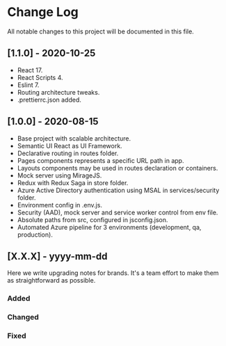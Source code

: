 # Change Log

All notable changes to this project will be documented in this file.

## [1.1.0] - 2020-10-25

-   React 17.
-   React Scripts 4.
-   Eslint 7.
-   Routing architecture tweaks.
-   .prettierrc.json added.

## [1.0.0] - 2020-08-15

-   Base project with scalable architecture.
-   Semantic UI React as UI Framework.
-   Declarative routing in routes folder.
-   Pages components represents a specific URL path in app.
-   Layouts components may be used in routes declaration or containers.
-   Mock server using MirageJS.
-   Redux with Redux Saga in store folder.
-   Azure Active Directory authentication using MSAL in services/security folder.
-   Environment config in .env.js.
-   Security (AAD), mock server and service worker control from env file.
-   Absolute paths from src, configured in jsconfig.json.
-   Automated Azure pipeline for 3 environments (development, qa, production).

## [X.X.X] - yyyy-mm-dd

Here we write upgrading notes for brands. It's a team effort to make them as
straightforward as possible.

### Added

### Changed

### Fixed
